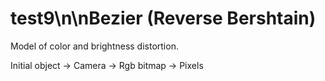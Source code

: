# test9\n\nBezier (Reverse Bershtain)

Model of color and brightness distortion.

Initial object -> Camera -> Rgb bitmap -> Pixels
